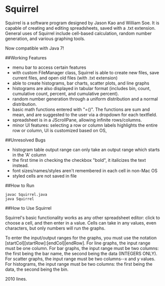# Squirrel

Squirrel is a software program designed by Jason Kao and William Soe. It is capable of creating and editing spreadsheets, saved with a .txt extension. General uses of Squirrel include cell-based calculation, random number generation, and various graphing tools.

Now compatible with Java 7!

##Working Features
- menu bar to access certain features
- with custom FileManager class, Squirrel is able to create new files, save current files, and open old files (with .txt extension)
- able to create histograms, bar charts, scatter plots, and line graphs
- histograms are also displayed in tabular format (includes bin, count, cumulative count, percent, and cumulative percent).
- random number generation through a uniform distribution and a normal distribution.
- basic math functions entered with "=<functionName>(<parameters>)". The functions are sum and mean, and are suggested to the user via a dropdown for each textfield.
- spreadsheet is in a JScrollPane, allowing infinite rows/columns.
- minor UI features: selecting a row or column labels highlights the entire row or column, UI is customized based on OS, 

##Unresolved Bugs
- histogram table output range can only take an output range which starts in the 'A' column
- the first time in checking the checkbox "bold", it italicizes the text instead.
- font sizes/names/styles aren't remembered in each cell in non-Mac OS
- styled cells are not saved in file

##How to Run
```
javac Squirrel.java
java Squirrel
```
##How to Use Squirrel

Squirrel's basic functionality works as any other spreadsheet editor: click to choose a cell, and then enter in a value. Cells can take in any values, even characters, but only numbers will run the graphs.

To enter the input/output ranges for the graphs, you must use the notation [startCol][startRow]:[endCol][endRow].
For line graphs, the input range must be one column.
For bar graphs, the input range must be two columns: the first being the bar name, the second being the data (INTEGERS ONLY).
For scatter graphs, the input range must be two columns--x and y values.
For histograms, the input range must be two columns: the first being the data, the second being the bin.

2010 lines. 
